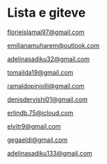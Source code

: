 # Lista e giteve

florieislamaj97@gmail.com

emiljanamuharem@outlook.com

adelinasadiku32@gmail.com

tomailda19@gmail.com

ramaldopinjolli@gmail.com

denisdervishi01@gmail.com

erlindb.75@icloud.com

elvitr9@gmail.com

gegaeldi@gmail.com

adelinasadiku133@gmail.com
